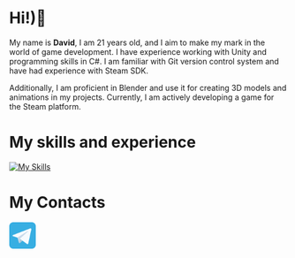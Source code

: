 # Hi!)👋
My name is **David**, I am 21 years old, and I aim to make my mark in the world of game development. I have experience working with Unity and programming skills in C#. I am familiar with Git version control system and have had experience with Steam SDK.

Additionally, I am proficient in Blender and use it for creating 3D models and animations in my projects. Currently, I am actively developing a game for the Steam platform.


# My skills and experience

[![My Skills](https://skillicons.dev/icons?i=cs,py,unity,blender,git,rider,pycharm,vscode,ps,kali)](https://skillicons.dev)

# My Contacts  

<p align="left">
    <a href ="https://t.me/kviki_skviki"><img width="48" height="48" src="telegram.svg"/></a>
</p>

